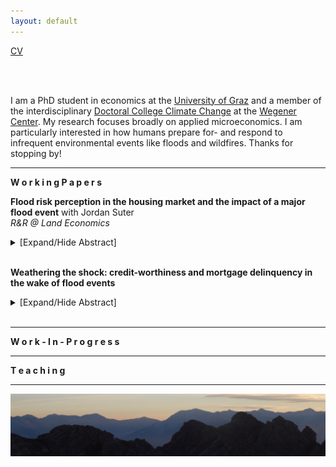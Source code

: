 ```yaml
---
layout: default
---
```


[CV](https://hannahhennighausen.github.io/pdf/Hennighausen_CV_12022019.pdf)

<br />
<br />

I am a PhD student in economics at the [University of Graz](https://volkswirtschaftslehre.uni-graz.at/en/) and a member of the interdisciplinary [Doctoral College Climate Change](https://dk-climate-change.uni-graz.at/en/) at the [Wegener Center](https://wegcenter.uni-graz.at/en/). My research focuses broadly on applied microeconomics. I am particularly interested in how humans prepare for- and respond to infrequent environmental events like floods and wildfires. Thanks for stopping by!

* * *

**W o r k i n g   P a p e r s**
<br />

**Flood risk perception in the housing market and the impact of a major flood event** with Jordan Suter <br />
_R&R @ Land Economics_ 
<details>
  <summary>[Expand/Hide Abstract]</summary>
  
The impact of flood events on flood risk perception has important implications for policy. Applying a novel dataset featuring the flooding extents from a severe event in Colorado, we disentangle inundated properties from "near-misses", defined as structures not directly flooded but located in the 100- year floodplain. Using a triple-difference hedonic framework, we show that inundated properties in the floodplain underwent a decrease in price after the flood, while "near-misses" saw a relative price increase. We speculate that inundated properties are perceived as being riskier and "near-misses" relatively less risky, suggesting the possible influence of the availability heuristic or Bayesian learning.

</details>
<br />

**Weathering the shock: credit-worthiness and mortgage delinquency in the wake of flood events** <br />
<details>
  <summary>[Expand/Hide Abstract]</summary>
  
Linking individual financial outcomes with flood events provides insights into the extent to which affected individuals are affected by natural disaster events as well as the effectiveness of consumption- smoothing government initiatives like the National Flood Insurance Program. This paper uses a non- parametric event study design to estimate the causal effect of 35 flood events on “credit-worthiness”, short- and long-term mortgage delinquency rates in the United States. For this purpose, I construct a comprehensive 10-year panel dataset by linking information on Presidential Disaster Declaration flood events to Equifax/Federal Reserve Bank of New York Consumer Credit Panel (CCP) individual financial outcome data, aggregated to the county-level for each year-quarter time step. Preliminary results show that “credit-worthiness” improves after a flood event, likely because the cash shock from flood insurance payments is being used to reduce debt levels. No change is observed for mortgage delinquency rates after a flood event, suggesting that debt reduction is coming from another loan source. Further research, to be completed in the coming months, will focus on the welfare implications of using insurance payouts to reduce debt levels (possibly as a substitute to disaster repairs) as well as pinpointing the drivers behind the change in “credit-worthiness”.

</details>
<br />

* * *

**W o r k - I n - P r o g r e s s**

* * *

**T e a c h i n g**

* * *

<img src="/assets/img/mountains2.jpeg" alt="ReitherSpitze" />


